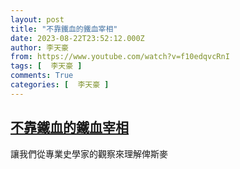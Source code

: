 ```yaml
---
layout: post
title: "不靠鐵血的鐵血宰相"
date: 2023-08-22T23:52:12.000Z
author: 李天豪
from: https://www.youtube.com/watch?v=f10edqvcRnI
tags: [  李天豪 ]
comments: True
categories: [  李天豪 ]
---
```

<!--1692748332000-->
[不靠鐵血的鐵血宰相](https://www.youtube.com/watch?v=f10edqvcRnI)
------

<div>
讓我們從專業史學家的觀察來理解俾斯麥
</div>
